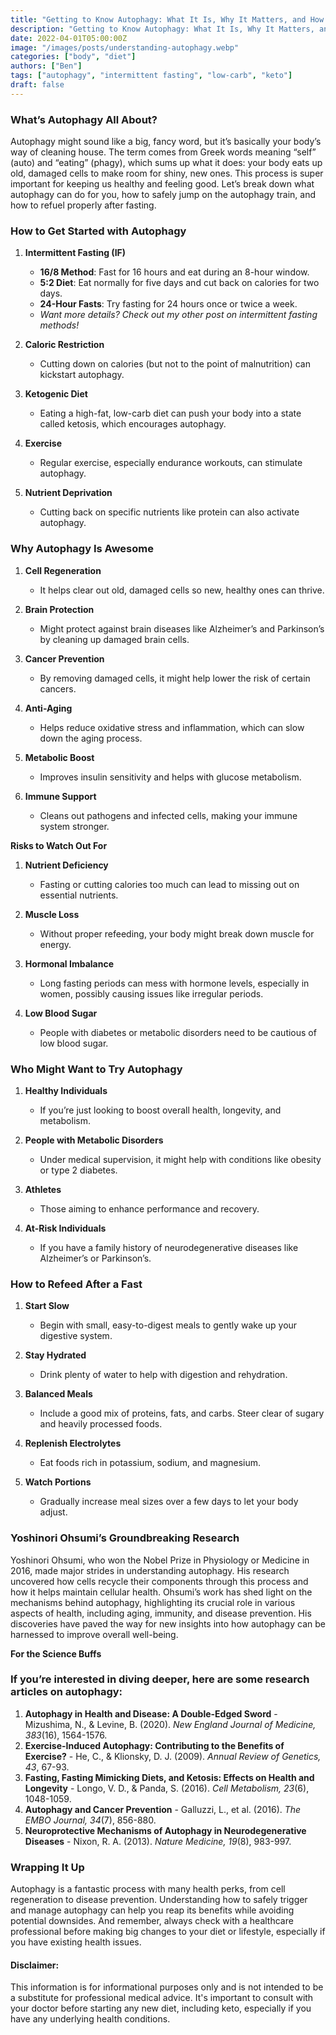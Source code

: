 ```yaml
---
title: "Getting to Know Autophagy: What It Is, Why It Matters, and How to Try It Out"
description: "Getting to Know Autophagy: What It Is, Why It Matters, and How to Try It Out"
date: 2022-04-01T05:00:00Z
image: "/images/posts/understanding-autophagy.webp"
categories: ["body", "diet"]
authors: ["Ben"]
tags: ["autophagy", "intermittent fasting", "low-carb", "keto"]
draft: false
---
```


### What’s Autophagy All About?

Autophagy might sound like a big, fancy word, but it’s basically your body’s way of cleaning house. The term comes from Greek words meaning “self” (auto) and “eating” (phagy), which sums up what it does: your body eats up old, damaged cells to make room for shiny, new ones. This process is super important for keeping us healthy and feeling good. Let’s break down what autophagy can do for you, how to safely jump on the autophagy train, and how to refuel properly after fasting.

### How to Get Started with Autophagy

1. **Intermittent Fasting (IF)**
   - **16/8 Method**: Fast for 16 hours and eat during an 8-hour window.
   - **5:2 Diet**: Eat normally for five days and cut back on calories for two days.
   - **24-Hour Fasts**: Try fasting for 24 hours once or twice a week.
   - *Want more details? Check out my other post on intermittent fasting methods!*

2. **Caloric Restriction**
   - Cutting down on calories (but not to the point of malnutrition) can kickstart autophagy.

3. **Ketogenic Diet**
   - Eating a high-fat, low-carb diet can push your body into a state called ketosis, which encourages autophagy.

4. **Exercise**
   - Regular exercise, especially endurance workouts, can stimulate autophagy.

5. **Nutrient Deprivation**
   - Cutting back on specific nutrients like protein can also activate autophagy.

### Why Autophagy Is Awesome

1. **Cell Regeneration**
   - It helps clear out old, damaged cells so new, healthy ones can thrive.

2. **Brain Protection**
   - Might protect against brain diseases like Alzheimer’s and Parkinson’s by cleaning up damaged brain cells.

3. **Cancer Prevention**
   - By removing damaged cells, it might help lower the risk of certain cancers.

4. **Anti-Aging**
   - Helps reduce oxidative stress and inflammation, which can slow down the aging process.

5. **Metabolic Boost**
   - Improves insulin sensitivity and helps with glucose metabolism.

6. **Immune Support**
   - Cleans out pathogens and infected cells, making your immune system stronger.

**Risks to Watch Out For**

1. **Nutrient Deficiency**
   - Fasting or cutting calories too much can lead to missing out on essential nutrients.

2. **Muscle Loss**
   - Without proper refeeding, your body might break down muscle for energy.

3. **Hormonal Imbalance**
   - Long fasting periods can mess with hormone levels, especially in women, possibly causing issues like irregular periods.

4. **Low Blood Sugar**
   - People with diabetes or metabolic disorders need to be cautious of low blood sugar.

### Who Might Want to Try Autophagy

1. **Healthy Individuals**
   - If you’re just looking to boost overall health, longevity, and metabolism.

2. **People with Metabolic Disorders**
   - Under medical supervision, it might help with conditions like obesity or type 2 diabetes.

3. **Athletes**
   - Those aiming to enhance performance and recovery.

4. **At-Risk Individuals**
   - If you have a family history of neurodegenerative diseases like Alzheimer’s or Parkinson’s.

### How to Refeed After a Fast

1. **Start Slow**
   - Begin with small, easy-to-digest meals to gently wake up your digestive system.

2. **Stay Hydrated**
   - Drink plenty of water to help with digestion and rehydration.

3. **Balanced Meals**
   - Include a good mix of proteins, fats, and carbs. Steer clear of sugary and heavily processed foods.

4. **Replenish Electrolytes**
   - Eat foods rich in potassium, sodium, and magnesium.

5. **Watch Portions**
   - Gradually increase meal sizes over a few days to let your body adjust.

### Yoshinori Ohsumi’s Groundbreaking Research

Yoshinori Ohsumi, who won the Nobel Prize in Physiology or Medicine in 2016, made major strides in understanding autophagy. His research uncovered how cells recycle their components through this process and how it helps maintain cellular health. Ohsumi’s work has shed light on the mechanisms behind autophagy, highlighting its crucial role in various aspects of health, including aging, immunity, and disease prevention. His discoveries have paved the way for new insights into how autophagy can be harnessed to improve overall well-being.

**For the Science Buffs**

### If you’re interested in diving deeper, here are some research articles on autophagy:

1. **Autophagy in Health and Disease: A Double-Edged Sword** - Mizushima, N., & Levine, B. (2020). *New England Journal of Medicine, 383*(16), 1564-1576.
2. **Exercise-Induced Autophagy: Contributing to the Benefits of Exercise?** - He, C., & Klionsky, D. J. (2009). *Annual Review of Genetics, 43*, 67-93.
3. **Fasting, Fasting Mimicking Diets, and Ketosis: Effects on Health and Longevity** - Longo, V. D., & Panda, S. (2016). *Cell Metabolism, 23*(6), 1048-1059.
4. **Autophagy and Cancer Prevention** - Galluzzi, L., et al. (2016). *The EMBO Journal, 34*(7), 856-880.
5. **Neuroprotective Mechanisms of Autophagy in Neurodegenerative Diseases** - Nixon, R. A. (2013). *Nature Medicine, 19*(8), 983-997.

### Wrapping It Up

Autophagy is a fantastic process with many health perks, from cell regeneration to disease prevention. Understanding how to safely trigger and manage autophagy can help you reap its benefits while avoiding potential downsides. And remember, always check with a healthcare professional before making big changes to your diet or lifestyle, especially if you have existing health issues.

#### Disclaimer:
This information is for informational purposes only and is not intended to be a substitute for professional medical advice. It's important to consult with your doctor before starting any new diet, including keto, especially if you have any underlying health conditions. 